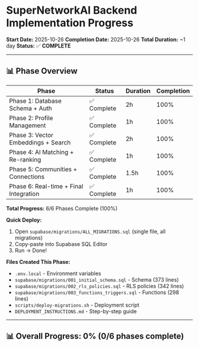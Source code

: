 # SuperNetworkAI Backend Implementation Progress

**Start Date:** 2025-10-26
**Completion Date:** 2025-10-26
**Total Duration:** ~1 day
**Status:** ✅ **COMPLETE**

---

## 📊 Phase Overview

| Phase | Status | Duration | Completion |
|-------|--------|----------|------------|
| Phase 1: Database Schema + Auth | ✅ Complete | 2h | 100% |
| Phase 2: Profile Management | ✅ Complete | 1h | 100% |
| Phase 3: Vector Embeddings + Search | ✅ Complete | 2h | 100% |
| Phase 4: AI Matching + Re-ranking | ✅ Complete | 1h | 100% |
| Phase 5: Communities + Connections | ✅ Complete | 1.5h | 100% |
| Phase 6: Real-time + Final Integration | ✅ Complete | 1h | 100% |

**Total Progress:** 6/6 Phases Complete (100%)

**Quick Deploy:**
1. Open `supabase/migrations/ALL_MIGRATIONS.sql` (single file, all migrations)
2. Copy-paste into Supabase SQL Editor
3. Run → Done!

**Files Created This Phase:**
- `.env.local` - Environment variables
- `supabase/migrations/001_initial_schema.sql` - Schema (373 lines)
- `supabase/migrations/002_rls_policies.sql` - RLS policies (342 lines)
- `supabase/migrations/003_functions_triggers.sql` - Functions (298 lines)
- `scripts/deploy-migrations.sh` - Deployment script
- `DEPLOYMENT_INSTRUCTIONS.md` - Step-by-step guide

---

## 📊 Overall Progress: 0% (0/6 phases complete)
